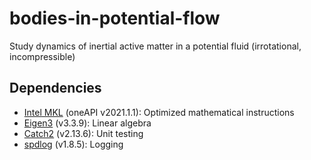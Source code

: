 # bodies-in-potential-flow

Study dynamics of inertial active matter in a potential fluid (irrotational, incompressible)

## Dependencies

* [Intel MKL](https://software.intel.com/content/www/us/en/develop/tools/oneapi/components/onemkl.html#gs.7owc4e) (oneAPI v2021.1.1): Optimized mathematical instructions
* [Eigen3](https://gitlab.com/libeigen/eigen) (v3.3.9): Linear algebra
* [Catch2](https://github.com/catchorg/Catch2) (v2.13.6): Unit testing
* [spdlog](https://github.com/gabime/spdlog) (v1.8.5): Logging
